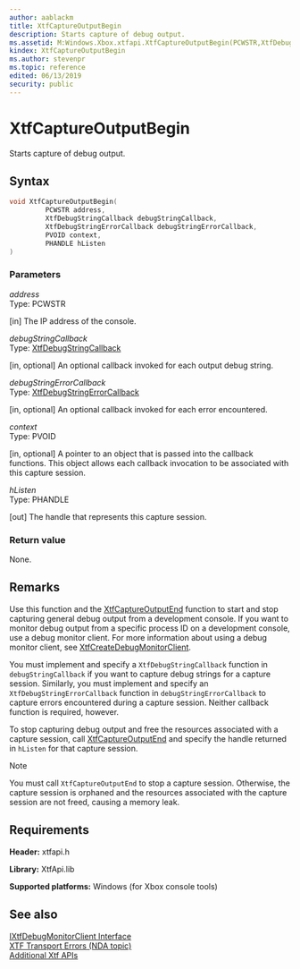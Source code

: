 ```yaml
---
author: aablackm
title: XtfCaptureOutputBegin
description: Starts capture of debug output.
ms.assetid: M:Windows.Xbox.xtfapi.XtfCaptureOutputBegin(PCWSTR,XtfDebugStringCallback,XtfDebugStringErrorCallback,PVOID,PHANDLE@)
kindex: XtfCaptureOutputBegin
ms.author: stevenpr
ms.topic: reference
edited: 06/13/2019
security: public
---
```


# XtfCaptureOutputBegin
  
Starts capture of debug output.  
  
<a id="syntaxSection"></a>
  
## Syntax  
  
```cpp
void XtfCaptureOutputBegin(
         PCWSTR address,
         XtfDebugStringCallback debugStringCallback,
         XtfDebugStringErrorCallback debugStringErrorCallback,
         PVOID context,
         PHANDLE hListen
)  
```
  
<a id="parametersSection"></a>
  
### Parameters
  
*address*  
Type: PCWSTR  
  
\[in\] The IP address of the console.  
  
*debugStringCallback*  
Type: [XtfDebugStringCallback](xtfdebugstringcallback-xtfapi-xbox-windows-m.md)  
  
\[in, optional\] An optional callback invoked for each output debug string.  
  
*debugStringErrorCallback*  
Type: [XtfDebugStringErrorCallback](xtfdebugstringerrorcallback-xtfapi-xbox-windows-m.md)  
  
\[in, optional\] An optional callback invoked for each error encountered.  
  
*context*  
Type: PVOID  
  
\[in, optional\] A pointer to an object that is passed into the callback functions. This object allows each callback invocation to be associated with this capture session.  
  
*hListen*  
Type: PHANDLE  
  
\[out\] The handle that represents this capture session.  
  
<a id="retvalSection"></a>
  
### Return value
  
None.
  
<a id="remarksSection"></a>
  
## Remarks
  
Use this function and the [XtfCaptureOutputEnd](xtfcaptureoutputend-xtfapi-xbox-windows-m.md) function to start and stop capturing general debug output from a development console. If you want to monitor debug output from a specific process ID on a development console, use a debug monitor client. For more information about using a debug monitor client, see [XtfCreateDebugMonitorClient](../../xtfdebugmonitor/methods/xtfcreatedebugmonitorclient-xtfdebugmonitor-xbox-microsoft-m.md).  
  
You must implement and specify a `XtfDebugStringCallback` function in `debugStringCallback` if you want to capture debug strings for a capture session. Similarly, you must implement and specify an `XtfDebugStringErrorCallback` function in `debugStringErrorCallback` to capture errors encountered during a capture session. Neither callback function is required, however.  
  
To stop capturing debug output and free the resources associated with a capture session, call [XtfCaptureOutputEnd](xtfcaptureoutputend-xtfapi-xbox-windows-m.md) and specify the handle returned in `hListen` for that capture session.  
  > [!NOTE]
> You must call `XtfCaptureOutputEnd` to stop a capture session. Otherwise, the capture session is orphaned and the resources associated with the capture session are not freed, causing a memory leak.  
  
<a id="requirements"></a>
  
## Requirements
  
**Header:** xtfapi.h  
  
**Library:** XtfApi.lib  
  
**Supported platforms:** Windows (for Xbox console tools)  
  
<a id="seealsoSection"></a>
  
## See also
  
[IXtfDebugMonitorClient Interface](../../xtfdebugmonitor/classes/IXtfDebugMonitorClient/ixtfdebugmonitorclient-xtfdebugmonitor-xbox-microsoft-t.md)  
[XTF Transport Errors (NDA topic)](../../../../../tools-console/xbox-tools-and-apis/commandlinetools/xtf-transport-errors.md)  
[Additional Xtf APIs](../atoc-xtfapi.md)  
  